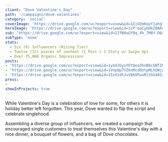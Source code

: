 ```yaml
---
client: "Dove Valentine's Day"
path: '/campaigns/dove-valentines'
category: 'social'
coverImage: 'https://drive.google.com/uc?export=view&id=1XjOZmKopf1ahqT62UNcUQ9b0suzEED0U'
heroImage: 'https://drive.google.com/uc?export=view&id=1cP-baCyhHkZ0ARxNz_cYEd7_9EKSRkTs'
sub: 'https://drive.google.com/uc?export=view&id=1IfB0xGY9q_4h_7M8Y-DQxcbv3cqzJoxj'
subType: 'none'
stats:
  - Six (6) Influencers (Rising Tier)
  - Twelve (12) pieces of content (1 Post + 1 Story w/ Swipe Up)
  - Over 75,000 Organic Impressions
posts:
- 'https://drive.google.com/uc?export=view&id=1yXdJGysYEtQea3hnB8cGNTIM5Lq8NXIX'
- 'https://drive.google.com/uc?export=view&id=1VnpUp7VZknMcd0otpMLhGWjuLOnlvN_C'
- 'https://drive.google.com/uc?export=view&id=1SzdidhJvVbKOFwxRlh5G482zifGBZPIS'
press:
- 
showInProjects: true
---
```

  
While Valentine's Day is a celebration of love for some, for others it is holiday better left forgotten. This year, Dove wanted to flip the script and celebrate singlehood.

Assembling a diverse group of influencers, we created a campaign that encouraged single customers to treat themselves this Valentine's day with a nice dinner, a bouquet of flowers, and a bag of Dove chocolates.